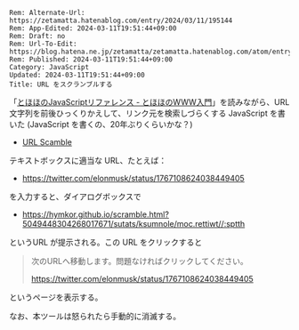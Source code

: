 ```header
Rem: Alternate-Url: https://zetamatta.hatenablog.com/entry/2024/03/11/195144
Rem: App-Edited: 2024-03-11T19:51:44+09:00
Rem: Draft: no
Rem: Url-To-Edit: https://blog.hatena.ne.jp/zetamatta/zetamatta.hatenablog.com/atom/entry/6801883189089955798
Rem: Published: 2024-03-11T19:51:44+09:00
Category: JavaScript
Updated: 2024-03-11T19:51:44+09:00
Title: URL をスクランブルする
```
「[とほほのJavaScriptリファレンス - とほほのWWW入門](https://www.tohoho-web.com/js/)」を読みながら、URL文字列を前後ひっくりかえして、リンク元を検索しづらくする JavaScript を書いた
(JavaScript を書くの、20年ぶりくらいかな？)

+ [URL Scamble](https://hymkor.github.io/scramble.html)

テキストボックスに適当な URL、たとえば：

+ https://twitter.com/elonmusk/status/1767108624038449405

を入力すると、ダイアログボックスで

+ https://hymkor.github.io/scramble.html?5049448304268017671/sutats/ksumnole/moc.rettiwt//:sptth

というURL が提示される。この URL をクリックすると

> 次のURLへ移動します。問題なければクリックしてください。
>
> https://twitter.com/elonmusk/status/1767108624038449405

というページを表示する。

なお、本ツールは怒られたら手動的に消滅する。
